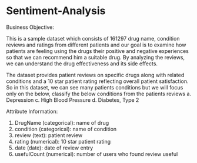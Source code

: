 # Sentiment-Analysis
Business Objective:

This is a sample dataset which consists of 161297 drug name, condition reviews and ratings from different patients and our goal is to examine how patients are feeling using the drugs their positive and negative experiences so that we can recommend him a suitable drug. By analyzing the reviews, we can understand the drug effectiveness and its side effects. 
  
The dataset provides patient reviews on specific drugs along with related conditions and a 10 star patient rating reflecting overall patient satisfaction.
So in this dataset, we can see many patients conditions but we will focus only on the below, classify the below conditions from the patients reviews 
a. Depression
c. High Blood Pressure
d. Diabetes, Type 2

Attribute Information:

1. DrugName (categorical): name of drug
2. condition (categorical): name of condition
3. review (text): patient review
4. rating (numerical): 10 star patient rating
5. date (date): date of review entry
6. usefulCount (numerical): number of users who found review useful
